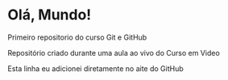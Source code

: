 # Olá, Mundo!
Primeiro repositorio do curso Git e GitHub

Repositório criado durante uma aula ao vivo do Curso em Video

Esta linha eu adicionei diretamente no aite do GitHub
